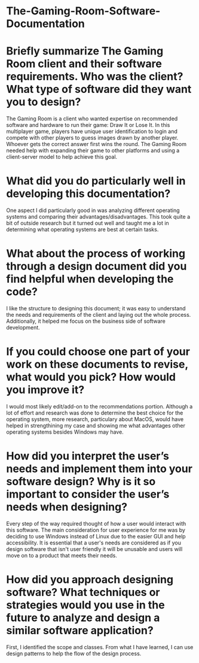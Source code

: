 # The-Gaming-Room-Software-Documentation

# Briefly summarize The Gaming Room client and their software requirements. Who was the client? What type of software did they want you to design?
The Gaming Room is a client who wanted expertise on recommended software and hardware to run their game: Draw It or Lose It. In this multiplayer game, players have unique user identification to login and compete with other players to guess images drawn by another player. Whoever gets the correct answer first wins the round. The Gaming Room needed help with expanding their game to other platforms and using a client-server model to help achieve this goal.

# What did you do particularly well in developing this documentation?
One aspect I did particularly good in was analyzing different operating systems and comparing their advantages/disadvantages. This took quite a bit of outside research but it turned out well and taught me a lot in determining what operating systems are best at certain tasks.

# What about the process of working through a design document did you find helpful when developing the code?
I like the structure to designing this document; it was easy to understand the needs and requirements of the client and laying out the whole process. Additionally, it helped me focus on the business side of software development.

# If you could choose one part of your work on these documents to revise, what would you pick? How would you improve it?
I would most likely edit/add-on to the recommendations portion. Although a lot of effort and research was done to determine the best choice for the operating system, more research, particulary about MacOS, would have helped in strengthining my case and showing me what advantages other operating systems besides Windows may have.

# How did you interpret the user’s needs and implement them into your software design? Why is it so important to consider the user’s needs when designing?
Every step of the way required thought of how a user would interact with this software. The main consideration for user experience for me was by deciding to use Windows instead of Linux due to the easier GUI and help accessibility. It is essential that a user's needs are considered as if you design software that isn't user friendly it will be unusable and users will move on to a product that meets their needs. 

# How did you approach designing software? What techniques or strategies would you use in the future to analyze and design a similar software application?
First, I identified the scope and classes. From what I have learned, I can use design patterns to help the flow of the design process. 
